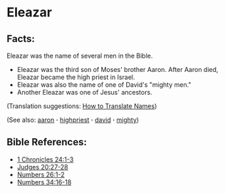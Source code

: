 # Eleazar #

## Facts: ##

Eleazar was the name of several men in the Bible.
 
* Eleazar was the third son of Moses' brother Aaron. After Aaron died, Eleazar became the high priest in Israel.
* Eleazar was also the name of one of David's "mighty men."
* Another Eleazar was one of Jesus' ancestors.

(Translation suggestions: [How to Translate Names](https://git.door43.org/Door43/en-ta-translate-vol1/src/master/content/translate_names.md))

(See also: [aaron](../other/aaron.md) **·** [highpriest](../kt/highpriest.md) **·** [david](../other/david.md) **·** [mighty](../other/mighty.md))

## Bible References: ##

* [1 Chronicles 24:1-3](https://door43.org/en/bible/notes/1ch/24/01)
* [Judges 20:27-28](https://door43.org/en/bible/notes/jdg/20/27)
* [Numbers 26:1-2](https://door43.org/en/bible/notes/num/26/01)
* [Numbers 34:16-18](https://door43.org/en/bible/notes/num/34/16)

